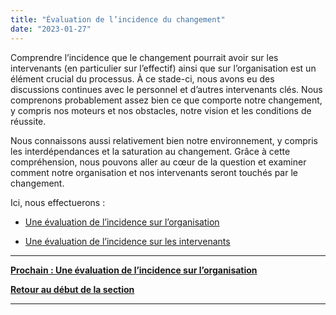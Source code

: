 ```yaml
---
title: "Évaluation de l’incidence du changement"
date: "2023-01-27"
---
```


Comprendre l’incidence que le changement pourrait avoir sur les intervenants (en particulier sur l’effectif) ainsi que sur l’organisation est un élément crucial du processus. À ce stade-ci, nous avons eu des discussions continues avec le personnel et d’autres intervenants clés. Nous comprenons probablement assez bien ce que comporte notre changement, y compris nos moteurs et nos obstacles, notre vision et les conditions de réussite.

Nous connaissons aussi relativement bien notre environnement, y compris les interdépendances et la saturation au changement. Grâce à cette compréhension, nous pouvons aller au cœur de la question et examiner comment notre organisation et nos intervenants seront touchés par le changement.

Ici, nous effectuerons :

- [Une évaluation de l’incidence sur l’organisation](https://articles.alpha.canada.ca/framework-for-leading-change/fr/evaluation-de-lincidence-sur-lorganisation/)

- [Une évaluation de l’incidence sur les intervenants](https://articles.alpha.canada.ca/framework-for-leading-change/fr/evaluation-de-lincidence-sur-les-intervenants/)

* * *

[****Prochain : Une évaluation de l’incidence sur l’organisation****](https://articles.alpha.canada.ca/framework-for-leading-change/fr/evaluation-de-lincidence-sur-lorganisation/)

[**Retour au début de la section**](https://articles.alpha.canada.ca/framework-for-leading-change/fr/capacite-etat-de-preparation-et-incidence/)

* * *
